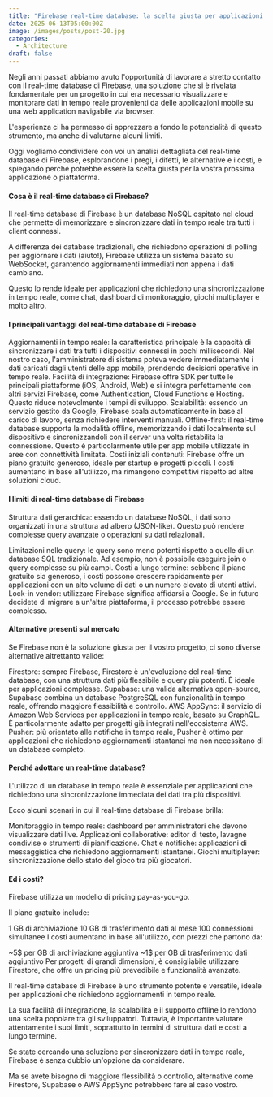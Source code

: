```yaml
---
title: "Firebase real-time database: la scelta giusta per applicazioni in tempo reale?"
date: 2025-06-13T05:00:00Z
image: /images/posts/post-20.jpg
categories: 
  - Architecture
draft: false
---
```


Negli anni passati abbiamo avuto l'opportunità di lavorare a stretto contatto con il real-time database di Firebase, una soluzione che si è rivelata fondamentale per un progetto in cui era necessario visualizzare e monitorare dati in tempo reale provenienti da delle applicazioni mobile su una web application navigabile via browser.

L'esperienza ci ha permesso di apprezzare a fondo le potenzialità di questo strumento, ma anche di valutarne alcuni limiti.

Oggi vogliamo condividere con voi un'analisi dettagliata del real-time database di Firebase, esplorandone i pregi, i difetti, le alternative e i costi, e spiegando perché potrebbe essere la scelta giusta per la vostra prossima applicazione o piattaforma.

#### Cosa è il real-time database di Firebase?

Il real-time database di Firebase è un database NoSQL ospitato nel cloud che permette di memorizzare e sincronizzare dati in tempo reale tra tutti i client connessi.

A differenza dei database tradizionali, che richiedono operazioni di polling per aggiornare i dati (aiuto!), Firebase utilizza un sistema basato su WebSocket, garantendo aggiornamenti immediati non appena i dati cambiano.

Questo lo rende ideale per applicazioni che richiedono una sincronizzazione in tempo reale, come chat, dashboard di monitoraggio, giochi multiplayer e molto altro.

#### I principali vantaggi del real-time database di Firebase

Aggiornamenti in tempo reale: la caratteristica principale è la capacità di sincronizzare i dati tra tutti i dispositivi connessi in pochi millisecondi. Nel nostro caso, l'amministratore di sistema poteva vedere immediatamente i dati caricati dagli utenti delle app mobile, prendendo decisioni operative in tempo reale.
Facilità di integrazione: Firebase offre SDK per tutte le principali piattaforme (iOS, Android, Web) e si integra perfettamente con altri servizi Firebase, come Authentication, Cloud Functions e Hosting. Questo riduce notevolmente i tempi di sviluppo.
Scalabilità: essendo un servizio gestito da Google, Firebase scala automaticamente in base al carico di lavoro, senza richiedere interventi manuali.
Offline-first: il real-time database supporta la modalità offline, memorizzando i dati localmente sul dispositivo e sincronizzandoli con il server una volta ristabilita la connessione. Questo è particolarmente utile per app mobile utilizzate in aree con connettività limitata.
Costi iniziali contenuti: Firebase offre un piano gratuito generoso, ideale per startup e progetti piccoli. I costi aumentano in base all'utilizzo, ma rimangono competitivi rispetto ad altre soluzioni cloud.

#### I limiti di real-time database di Firebase

Struttura dati gerarchica: essendo un database NoSQL, i dati sono organizzati in una struttura ad albero (JSON-like). Questo può rendere complesse query avanzate o operazioni su dati relazionali.

Limitazioni nelle query: le query sono meno potenti rispetto a quelle di un database SQL tradizionale. Ad esempio, non è possibile eseguire join o query complesse su più campi.
Costi a lungo termine: sebbene il piano gratuito sia generoso, i costi possono crescere rapidamente per applicazioni con un alto volume di dati o un numero elevato di utenti attivi.
Lock-in vendor: utilizzare Firebase significa affidarsi a Google. Se in futuro decidete di migrare a un'altra piattaforma, il processo potrebbe essere complesso.

#### Alternative presenti sul mercato

Se Firebase non è la soluzione giusta per il vostro progetto, ci sono diverse alternative altrettanto valide:

Firestore: sempre Firebase, Firestore è un'evoluzione del real-time database, con una struttura dati più flessibile e query più potenti. È ideale per applicazioni complesse.
Supabase: una valida alternativa open-source, Supabase combina un database PostgreSQL con funzionalità in tempo reale, offrendo maggiore flessibilità e controllo.
AWS AppSync: il servizio di Amazon Web Services per applicazioni in tempo reale, basato su GraphQL. È particolarmente adatto per progetti già integrati nell'ecosistema AWS.
Pusher: più orientato alle notifiche in tempo reale, Pusher è ottimo per applicazioni che richiedono aggiornamenti istantanei ma non necessitano di un database completo.

#### Perché adottare un real-time database?

L'utilizzo di un database in tempo reale è essenziale per applicazioni che richiedono una sincronizzazione immediata dei dati tra più dispositivi.

Ecco alcuni scenari in cui il real-time database di Firebase brilla:

Monitoraggio in tempo reale: dashboard per amministratori che devono visualizzare dati live.
Applicazioni collaborative: editor di testo, lavagne condivise o strumenti di pianificazione.
Chat e notifiche: applicazioni di messaggistica che richiedono aggiornamenti istantanei.
Giochi multiplayer: sincronizzazione dello stato del gioco tra più giocatori.

#### Ed i costi?

Firebase utilizza un modello di pricing pay-as-you-go.

Il piano gratuito include:

1 GB di archiviazione
10 GB di trasferimento dati al mese
100 connessioni simultanee
I costi aumentano in base all'utilizzo, con prezzi che partono da:

~5$ per GB di archiviazione aggiuntiva
~1$ per GB di trasferimento dati aggiuntivo
Per progetti di grandi dimensioni, è consigliabile utilizzare Firestore, che offre un pricing più prevedibile e funzionalità avanzate.

Il real-time database di Firebase è uno strumento potente e versatile, ideale per applicazioni che richiedono aggiornamenti in tempo reale.

La sua facilità di integrazione, la scalabilità e il supporto offline lo rendono una scelta popolare tra gli sviluppatori. Tuttavia, è importante valutare attentamente i suoi limiti, soprattutto in termini di struttura dati e costi a lungo termine.

Se state cercando una soluzione per sincronizzare dati in tempo reale, Firebase è senza dubbio un'opzione da considerare.

Ma se avete bisogno di maggiore flessibilità o controllo, alternative come Firestore, Supabase o AWS AppSync potrebbero fare al caso vostro.